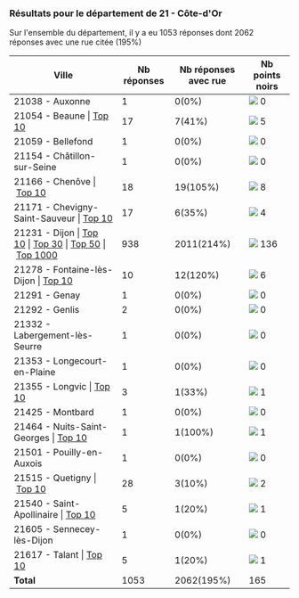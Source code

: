 ### Résultats pour le département de 21 - Côte-d'Or

Sur l'ensemble du département, il y a eu 1053 réponses dont 2062 réponses avec une rue citée (195%)

| Ville | Nb réponses | Nb réponses avec rue | Nb points noirs |
|-------------|-------------|----------------------|-----------------|
|21038 - Auxonne|1|0(0%)|<img src="../../img/bar_0.gif" />&nbsp;0|
|21054 - Beaune&nbsp;&#124;&nbsp;<a href='21054 - Beaune_top5.md'>Top 10</a>|17|7(41%)|<img src="../../img/bar_3.gif" />&nbsp;5|
|21059 - Bellefond|1|0(0%)|<img src="../../img/bar_0.gif" />&nbsp;0|
|21154 - Châtillon-sur-Seine|1|0(0%)|<img src="../../img/bar_0.gif" />&nbsp;0|
|21166 - Chenôve&nbsp;&#124;&nbsp;<a href='21166 - Chenôve_top8.md'>Top 10</a>|18|19(105%)|<img src="../../img/bar_4.gif" />&nbsp;8|
|21171 - Chevigny-Saint-Sauveur&nbsp;&#124;&nbsp;<a href='21171 - Chevigny-Saint-Sauveur_top4.md'>Top 10</a>|17|6(35%)|<img src="../../img/bar_2.gif" />&nbsp;4|
|21231 - Dijon&nbsp;&#124;&nbsp;<a href='21231 - Dijon_top10.md'>Top 10</a>&nbsp;&#124;&nbsp;<a href='21231 - Dijon_top30.md'>Top 30</a>&nbsp;&#124;&nbsp;<a href='21231 - Dijon_top50.md'>Top 50</a>&nbsp;&#124;&nbsp;<a href='21231 - Dijon_top136.md'>Top 1000</a>|938|2011(214%)|<img src="../../img/bar_82.gif" />&nbsp;136|
|21278 - Fontaine-lès-Dijon&nbsp;&#124;&nbsp;<a href='21278 - Fontaine-lès-Dijon_top6.md'>Top 10</a>|10|12(120%)|<img src="../../img/bar_3.gif" />&nbsp;6|
|21291 - Genay|1|0(0%)|<img src="../../img/bar_0.gif" />&nbsp;0|
|21292 - Genlis|2|0(0%)|<img src="../../img/bar_0.gif" />&nbsp;0|
|21332 - Labergement-lès-Seurre|1|0(0%)|<img src="../../img/bar_0.gif" />&nbsp;0|
|21353 - Longecourt-en-Plaine|1|0(0%)|<img src="../../img/bar_0.gif" />&nbsp;0|
|21355 - Longvic&nbsp;&#124;&nbsp;<a href='21355 - Longvic_top1.md'>Top 10</a>|3|1(33%)|<img src="../../img/bar_0.gif" />&nbsp;1|
|21425 - Montbard|1|0(0%)|<img src="../../img/bar_0.gif" />&nbsp;0|
|21464 - Nuits-Saint-Georges&nbsp;&#124;&nbsp;<a href='21464 - Nuits-Saint-Georges_top1.md'>Top 10</a>|1|1(100%)|<img src="../../img/bar_0.gif" />&nbsp;1|
|21501 - Pouilly-en-Auxois|1|0(0%)|<img src="../../img/bar_0.gif" />&nbsp;0|
|21515 - Quetigny&nbsp;&#124;&nbsp;<a href='21515 - Quetigny_top2.md'>Top 10</a>|28|3(10%)|<img src="../../img/bar_1.gif" />&nbsp;2|
|21540 - Saint-Apollinaire&nbsp;&#124;&nbsp;<a href='21540 - Saint-Apollinaire_top1.md'>Top 10</a>|5|1(20%)|<img src="../../img/bar_0.gif" />&nbsp;1|
|21605 - Sennecey-lès-Dijon|1|0(0%)|<img src="../../img/bar_0.gif" />&nbsp;0|
|21617 - Talant&nbsp;&#124;&nbsp;<a href='21617 - Talant_top1.md'>Top 10</a>|5|1(20%)|<img src="../../img/bar_0.gif" />&nbsp;1|
| **Total** |1053|2062(195%)|165|
